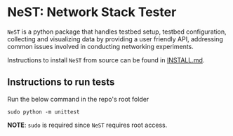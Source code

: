# NeST: Network Stack Tester

`NeST` is a python package that handles testbed setup, testbed configuration,
collecting and visualizing data by providing a user friendly API, addressing
common issues involved in conducting networking experiments.

Instructions to install `NeST` from source can be found in
[INSTALL.md](INSTALL.md).

## Instructions to run tests

Run the below command in the repo's root folder
```
sudo python -m unittest
```
**NOTE**: `sudo` is required since `NeST` requires root access.